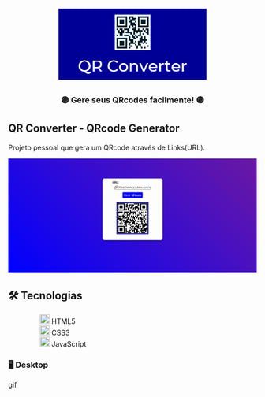 <h1 align="center">
    <a href="https://ianvitor.github.io/DevFy/"><img alt="QRcode Banner" title="QRcode" src="./src/QrConverter.png" width="300px" /></a>
</h1>

<div align="center">
    <h3> 🟣 Gere seus QRcodes facilmente! 🟣 </h3>
</div>

## QR Converter - QRcode Generator

Projeto pessoal que gera um QRcode através de Links(URL).

<div align="center" >
  <img alt="QRcode layout" src="./src/GeradorQRcode.png">
</div>

## 🛠️ Tecnologias
<ul>
 <dd><img width=20px height=20px src='https://cdn.icon-icons.com/icons2/2107/PNG/512/file_type_html_icon_130541.png'> HTML5</dd>
 <dd><img width=20px height=20px src='https://icones.pro/wp-content/uploads/2022/08/css3.png'> CSS3</dd>
 <dd><img width=20px height=20px src='https://pcodinomebzero.neocities.org/Imagens/javascript1.png'> JavaScript</dd>
</ul> 

### 🖥️ Desktop
gif
